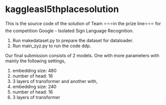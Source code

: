 # kaggleasl5thplacesolution

This is the source code of the solution of Team ⭐⭐⭐in the prize line⭐⭐⭐ for the competition Google - Isolated Sign Language Recognition.

1. Run makedataset.py to prepare the dataset for dataloader.
2. Run main_zyz.py to run the code ddp.

Our final submission consists of 2 models. One with more parameters with mainly the following settings,
1. embedding size: 480
2. number of head: 16
3. 3 layers of transformer
and another with,
1. embedding size: 240
2. number of head: 16
3. 3 layers of transformer
